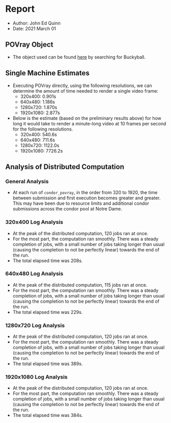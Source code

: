 # Report
- Author: John Ed Quinn
- Date: 2021 March 01

## POVray Object
- The object used can be found [here](http://lib.povray.org/searchcollection/index.php) by searching for Buckyball.

## Single Machine Estimates
- Executing POVray directly, using the following resolutions, we can determine the amount of time needed to render a single video frame:
	- 320x400: 0.901s
	- 640x480: 1.186s
	- 1280x720: 1.870s
	- 1920x1080: 2.877s
- Below is the estimate (based on the preliminary results above) for how long it would take to render a minute-long video at 10 frames per second for the following resolutions.
	- 320x400: 540.6s
	- 640x480: 711.6s
	- 1280x720: 1122.0s
	- 1920x1080: 7726.2s

## Analysis of Distributed Computation

### General Analysis
- At each run of `condor_povray`, in the order from 320 to 1920, the time between submission and first execution becomes greater and greater. This may have been due to resource limits and additional condor submissions across the condor pool at Notre Dame.

### 320x400 Log Analysis
- At the peak of the distributed computation, 120 jobs ran at once.
- For the most part, the computation ran smoothly. There was a steady completion of jobs, with a small number of jobs taking longer than usual (causing the completion to not be perfectly linear) towards the end of the run.
- The total elapsed time was 208s.

### 640x480 Log Analysis
- At the peak of the distributed computation, 115 jobs ran at once.
- For the most part, the computation ran smoothly. There was a steady completion of jobs, with a small number of jobs taking longer than usual (causing the completion to not be perfectly linear) towards the end of the run.
- The total elapsed time was 229s.

### 1280x720 Log Analysis
- At the peak of the distributed computation, 120 jobs ran at once.
- For the most part, the computation ran smoothly. There was a steady completion of jobs, with a small number of jobs taking longer than usual (causing the completion to not be perfectly linear) towards the end of the run.
- The total elapsed time was 389s.

### 1920x1080 Log Analysis
- At the peak of the distributed computation, 120 jobs ran at once.
- For the most part, the computation ran smoothly. There was a steady completion of jobs, with a small number of jobs taking longer than usual (causing the completion to not be perfectly linear) towards the end of the run.
- The total elapsed time was 384s.
